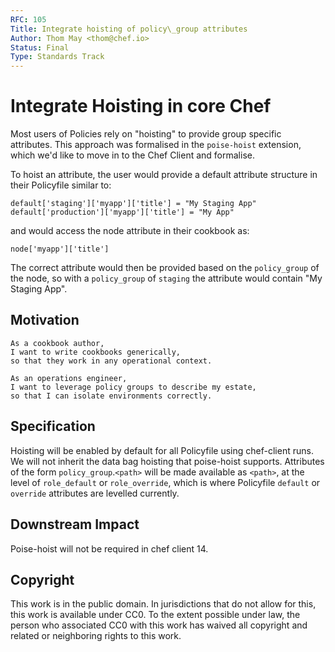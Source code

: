 ```yaml
---
RFC: 105
Title: Integrate hoisting of policy\_group attributes
Author: Thom May <thom@chef.io>
Status: Final
Type: Standards Track
---
```


# Integrate Hoisting in core Chef

Most users of Policies rely on "hoisting" to provide group specific
attributes. This approach was formalised in the `poise-hoist` extension,
which we'd like to move in to the Chef Client and formalise.

To hoist an attribute, the user would provide a default attribute
structure in their Policyfile similar to:
```
default['staging']['myapp']['title'] = "My Staging App"
default['production']['myapp']['title'] = "My App"
```
and would access the node attribute in their cookbook as:
```
node['myapp']['title']
```
The correct attribute would then be provided based on the `policy_group`
of the node, so with a `policy_group` of `staging` the attribute would
contain "My Staging App".


## Motivation

    As a cookbook author,
    I want to write cookbooks generically,
    so that they work in any operational context.

    As an operations engineer,
    I want to leverage policy groups to describe my estate,
    so that I can isolate environments correctly.

## Specification

Hoisting will be enabled by default for all Policyfile using chef-client
runs. We will not inherit the data bag hoisting that poise-hoist
supports.
Attributes of the form `policy_group`.`<path>` will be made available as 
`<path>`, at the level of `role_default` or `role_override`, which is where
Policyfile `default` or `override` attributes are levelled currently.

## Downstream Impact

Poise-hoist will not be required in chef client 14.

## Copyright

This work is in the public domain. In jurisdictions that do not allow for this,
this work is available under CC0. To the extent possible under law, the person
who associated CC0 with this work has waived all copyright and related or
neighboring rights to this work.
